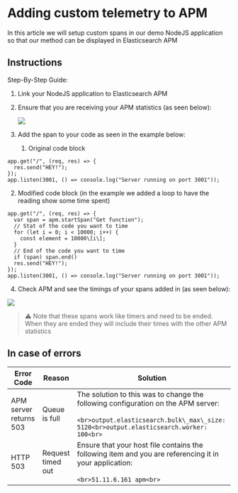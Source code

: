 # Adding custom telemetry to APM

In this article we will setup custom spans in our demo NodeJS application so that our method can be displayed in Elasticsearch APM

## Instructions

Step-By-Step Guide:

1. Link your NodeJS application to Elasticsearch APM
2. Ensure that you are receiving your APM statistics (as seen below):

   ![](../../images/image-20210521-101303.png)

3. Add the span to your code as seen in the example below:

   1. Original code block

  ```nano
  app.get("/", (req, res) => {
    res.send("HEY!");
  });
  app.listen(3001, () => console.log("Server running on port 3001"));
  ```

   2. Modified code block (in the example we added a loop to have the reading show some time spent)

```nano
app.get("/", (req, res) => {
  var span = apm.startSpan("Get function");
  // Stat of the code you want to time
  for (let i = 0; i < 10000; i++) {
    const element = 10000\[i\];
  }
  // End of the code you want to time
  if (span) span.end()
  res.send("HEY!");
});
app.listen(3001, () => console.log("Server running on port 3001"));
```

4. Check APM and see the timings of your spans added in (as seen below):

![](../../images/image-20210521-101753.png)

> :warning: Note that these spans work like timers and need to be ended. When they are ended they will include their times with the other APM statistics

## In case of errors

| **Error Code**         | **Reason**        | **Solution**                                                                                                                                                                          |
| ---------------------- | ----------------- | ------------------------------------------------------------------------------------------------------------------------------------------------------------------------------------- |
| APM server returns 503 | Queue is full     | The solution to this was to change the following configuration on the APM server:<br><br>```<br>output.elasticsearch.bulk\_max\_size: 5120<br>output.elasticsearch.worker: 100<br>``` |
| HTTP 503               | Request timed out | Ensure that your host file contains the following item and you are referencing it in your application:<br><br>```<br>51.11.6.161 apm<br>```                                           |
